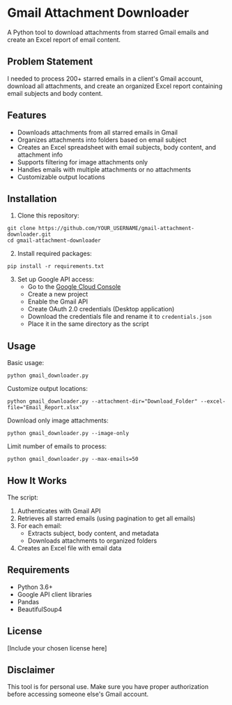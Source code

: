 # Gmail Attachment Downloader

A Python tool to download attachments from starred Gmail emails and create an Excel report of email content.

## Problem Statement

I needed to process 200+ starred emails in a client's Gmail account, download all attachments, and create an organized Excel report containing email subjects and body content.

## Features

- Downloads attachments from all starred emails in Gmail
- Organizes attachments into folders based on email subject
- Creates an Excel spreadsheet with email subjects, body content, and attachment info
- Supports filtering for image attachments only
- Handles emails with multiple attachments or no attachments
- Customizable output locations

## Installation

1. Clone this repository:
```
git clone https://github.com/YOUR_USERNAME/gmail-attachment-downloader.git
cd gmail-attachment-downloader
```

2. Install required packages:
```
pip install -r requirements.txt
```

3. Set up Google API access:
   - Go to the [Google Cloud Console](https://console.cloud.google.com/)
   - Create a new project
   - Enable the Gmail API
   - Create OAuth 2.0 credentials (Desktop application)
   - Download the credentials file and rename it to `credentials.json`
   - Place it in the same directory as the script

## Usage

Basic usage:
```
python gmail_downloader.py
```

Customize output locations:
```
python gmail_downloader.py --attachment-dir="Download_Folder" --excel-file="Email_Report.xlsx"
```

Download only image attachments:
```
python gmail_downloader.py --image-only
```

Limit number of emails to process:
```
python gmail_downloader.py --max-emails=50
```

## How It Works

The script:
1. Authenticates with Gmail API
2. Retrieves all starred emails (using pagination to get all emails)
3. For each email:
   - Extracts subject, body content, and metadata
   - Downloads attachments to organized folders
4. Creates an Excel file with email data

## Requirements

- Python 3.6+
- Google API client libraries
- Pandas
- BeautifulSoup4

## License

[Include your chosen license here]

## Disclaimer

This tool is for personal use. Make sure you have proper authorization before accessing someone else's Gmail account.
